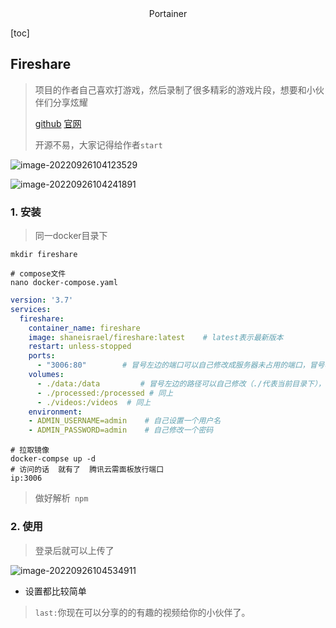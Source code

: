 <center>Portainer</center>



[toc]



## Fireshare

>  项目的作者自己喜欢打游戏，然后录制了很多精彩的游戏片段，想要和小伙伴们分享炫耀
>
>  [github](https://github.com/portainer/portainer) [官网](https://www.portainer.io/)
>
>  开源不易，大家记得给作者`start`

![image-20220926104123529](https://lypro.gggggu.com/i/2022/09/26/63311155c8f20.png)

![image-20220926104241891](https://lypro.gggggu.com/i/2022/09/26/633111a31828e.png)

### 1. 安装

> 同一docker目录下

```shell
mkdir fireshare 

# compose文件
nano docker-compose.yaml
```

```yaml
version: '3.7'
services:
  fireshare:
    container_name: fireshare
    image: shaneisrael/fireshare:latest    # latest表示最新版本
    restart: unless-stopped
    ports:
      - "3006:80"        # 冒号左边的端口可以自己修改成服务器未占用的端口，冒号右边不要改！
    volumes:
      - ./data:/data         # 冒号左边的路径可以自己修改（./代表当前目录下），冒号右边不要改！
      - ./processed:/processed # 同上
      - ./videos:/videos  # 同上
    environment:
    - ADMIN_USERNAME=admin    # 自己设置一个用户名
    - ADMIN_PASSWORD=admin    # 自己修改一个密码
```

```shell
# 拉取镜像
docker-compse up -d
# 访问的话  就有了  腾讯云需面板放行端口
ip:3006  
```

> 做好解析` npm`



### 2. 使用

> 登录后就可以上传了

![image-20220926104534911](https://lypro.gggggu.com/i/2022/09/26/6331125021240.png)

* 设置都比较简单





> `last:`你现在可以分享的的有趣的视频给你的小伙伴了。

















